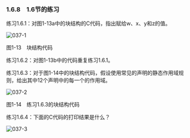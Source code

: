 ### 1.6.8　1.6节的练习

练习1.6.1：对图1-13a中的块结构的C代码，指出赋给w、x、y和z的值。

![037-1](../Images/image03964.jpeg)

图1-13　块结构代码

练习1.6.2：对图1-13b中的代码重复练习1.6.1。

练习1.6.3：对于图1-14中的块结构代码，假设使用常见的声明的静态作用域规则，给出其中12个声明中的每一个的作用域。

![037-2](../Images/image03965.jpeg)

图1-14　练习1.6.3的块结构代码

练习1.6.4：下面的C代码的打印结果是什么？

![037-3](../Images/image03966.jpeg)